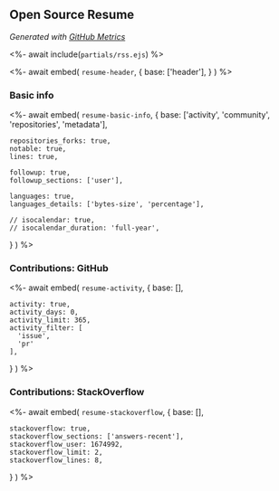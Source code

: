 ## Open Source Resume
*Generated with [GitHub Metrics](https://github.com/lowlighter/metrics)*

<%- await include(`partials/rss.ejs`) %> 

<%- await embed(
  `resume-header`, 
  {
    base: ['header'],
  }
) %>


### Basic info
<%- await embed(
  `resume-basic-info`, 
  {
    base: ['activity', 'community', 'repositories', 'metadata'],

    repositories_forks: true,
    notable: true,
    lines: true,

    followup: true,
    followup_sections: ['user'],

    languages: true,
    languages_details: ['bytes-size', 'percentage'],
    
    // isocalendar: true,
    // isocalendar_duration: 'full-year',
  }
) %>

<div style="page-break-after: always;"></div>

### Contributions: GitHub
<%- await embed(
  `resume-activity`, 
  {
    base: [],

    activity: true,
    activity_days: 0,
    activity_limit: 365,
    activity_filter: [
      'issue',
      'pr'
    ],
  }
) %>

<div style="page-break-after: always;"></div>

### Contributions: StackOverflow
<%- await embed(
  `resume-stackoverflow`,
  {
    base: [],

    stackoverflow: true,
    stackoverflow_sections: ['answers-recent'],
    stackoverflow_user: 1674992,
    stackoverflow_limit: 2,
    stackoverflow_lines: 8,
  }
) %>
